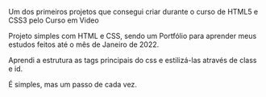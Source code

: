 Um dos primeiros projetos que consegui criar durante o curso de HTML5 e CSS3 pelo Curso em Video

Projeto simples com HTML e CSS, sendo um Portfólio para aprender meus estudos feitos até o mês de Janeiro de 2022.

Aprendi a estrutura as tags principais do css e estilizá-las através de class e id.

É simples, mas um passo de cada vez.
